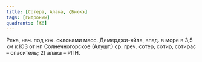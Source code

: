 ```yaml
---
title: [Сотера, Алака, ❮Биюк❯]
tags: [гидроним]
quadrants: [Ж6]
---
```


Река, нач. под юж. склонами масс. Демерджи-яйла, впад. в море в 3,5 км к ЮЗ от
нп Солнечногорское (Алушт.) ср. греч. сотер, сотир, сотирас – спаситель; 2)
алака – РПН.
